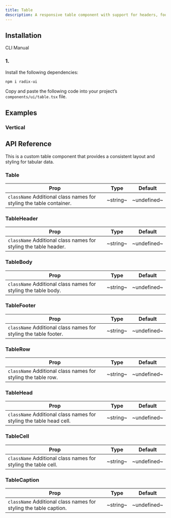 ```yaml
---
title: Table
description: A responsive table component with support for headers, footers, and custom styling.
---
```


## Installation

CLI
Manual

### 1.

Install the following dependencies:

```bash
npm i radix-ui
```

Copy and paste the following code into your project’s `components/ui/table.tsx` file.

## Examples

### Vertical

## API Reference

This is a custom table component that provides a consistent layout and styling for tabular data.

### Table

| **Prop**                                                            | **Type** | **Default** |
| ------------------------------------------------------------------- | -------- | ----------- |
| `className` Additional class names for styling the table container. | ~string~ | ~undefined~ |

### TableHeader

| **Prop**                                                         | **Type** | **Default** |
| ---------------------------------------------------------------- | -------- | ----------- |
| `className` Additional class names for styling the table header. | ~string~ | ~undefined~ |

### TableBody

| **Prop**                                                       | **Type** | **Default** |
| -------------------------------------------------------------- | -------- | ----------- |
| `className` Additional class names for styling the table body. | ~string~ | ~undefined~ |

### TableFooter

| **Prop**                                                         | **Type** | **Default** |
| ---------------------------------------------------------------- | -------- | ----------- |
| `className` Additional class names for styling the table footer. | ~string~ | ~undefined~ |

### TableRow

| **Prop**                                                      | **Type** | **Default** |
| ------------------------------------------------------------- | -------- | ----------- |
| `className` Additional class names for styling the table row. | ~string~ | ~undefined~ |

### TableHead

| **Prop**                                                            | **Type** | **Default** |
| ------------------------------------------------------------------- | -------- | ----------- |
| `className` Additional class names for styling the table head cell. | ~string~ | ~undefined~ |

### TableCell

| **Prop**                                                       | **Type** | **Default** |
| -------------------------------------------------------------- | -------- | ----------- |
| `className` Additional class names for styling the table cell. | ~string~ | ~undefined~ |

### TableCaption

| **Prop**                                                          | **Type** | **Default** |
| ----------------------------------------------------------------- | -------- | ----------- |
| `className` Additional class names for styling the table caption. | ~string~ | ~undefined~ |
